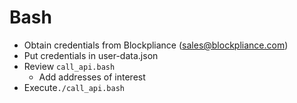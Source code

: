 # Bash
- Obtain credentials from Blockpliance (sales@blockpliance.com)
- Put credentials in user-data.json
- Review ```call_api.bash```
  - Add addresses of interest
- Execute```./call_api.bash```


